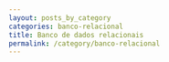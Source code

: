 ```yaml
---
layout: posts_by_category
categories: banco-relacional
title: Banco de dados relacionais
permalink: /category/banco-relacional
---
```

